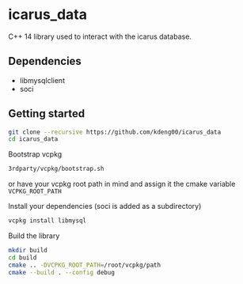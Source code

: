 # icarus_data

C++ 14 library used to interact with the icarus database.


## Dependencies

* libmysqlclient
* soci


## Getting started

```Bash
git clone --recursive https://github.com/kdeng00/icarus_data
cd icarus_data
```

Bootstrap vcpkg

```Bash
3rdparty/vcpkg/bootstrap.sh
```

or have your vcpkg root path in mind and assign it the cmake variable ``VCPKG_ROOT_PATH``


Install your dependencies (soci is added as a subdirectory)

```Bash
vcpkg install libmysql
```


Build the library

```Bash
mkdir build
cd build
cmake .. -DVCPKG_ROOT_PATH=/root/vcpkg/path
cmake --build . --config debug
```
